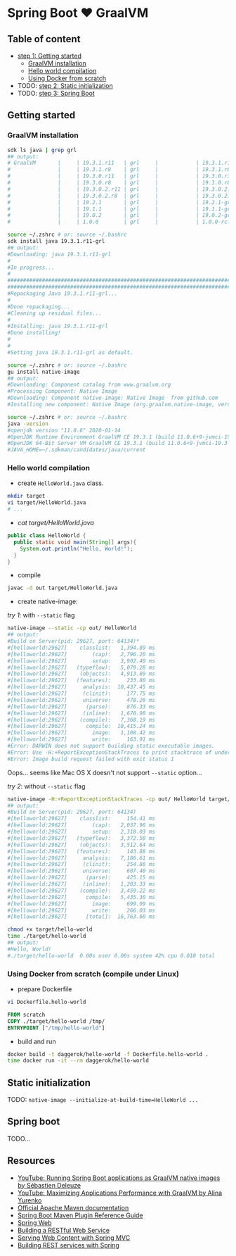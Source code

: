 # Spring Boot ❤️ GraalVM

## Table of content

* [step 1: Getting started](#getting-started)
  * [GraalVM installation](#graalvm-installation)
  * [Hello world compilation](#hello-world-compilation)
  * [Using Docker from scratch](#using-docker-from-scratch-compile-under-linux)
* TODO: [step 2: Static initialization](#static-initialization)
* TODO: [step 3: Spring Boot](#spring-boot)

## Getting started

### GraalVM installation

```bash
sdk ls java | grep grl
## output:
# GraalVM       |     | 19.3.1.r11   | grl     |            | 19.3.1.r11-grl      
#               |     | 19.3.1.r8    | grl     |            | 19.3.1.r8-grl       
#               |     | 19.3.0.r11   | grl     |            | 19.3.0.r11-grl      
#               |     | 19.3.0.r8    | grl     |            | 19.3.0.r8-grl       
#               |     | 19.3.0.2.r11 | grl     |            | 19.3.0.2.r11-grl    
#               |     | 19.3.0.2.r8  | grl     |            | 19.3.0.2.r8-grl     
#               |     | 19.2.1       | grl     |            | 19.2.1-grl          
#               |     | 19.1.1       | grl     |            | 19.1.1-grl          
#               |     | 19.0.2       | grl     |            | 19.0.2-grl          
#               |     | 1.0.0        | grl     |            | 1.0.0-rc-16-grl

source ~/.zshrc # or: source ~/.bashrc
sdk install java 19.3.1.r11-grl
## output:
#Downloading: java 19.3.1.r11-grl
#
#In progress...
#
########################################################################### 100.0%
########################################################################### 100.0%
#Repackaging Java 19.3.1.r11-grl...
#
#Done repackaging...
#Cleaning up residual files...
#
#Installing: java 19.3.1.r11-grl
#Done installing!
#
#
#Setting java 19.3.1.r11-grl as default.

source ~/.zshrc # or: source ~/.bashrc
gu install native-image
## output:
#Downloading: Component catalog from www.graalvm.org
#Processing Component: Native Image
#Downloading: Component native-image: Native Image  from github.com
#Installing new component: Native Image (org.graalvm.native-image, version 19.3.1)

source ~/.zshrc # or: source ~/.bashrc
java -version
#openjdk version "11.0.6" 2020-01-14
#OpenJDK Runtime Environment GraalVM CE 19.3.1 (build 11.0.6+9-jvmci-19.3-b07)
#OpenJDK 64-Bit Server VM GraalVM CE 19.3.1 (build 11.0.6+9-jvmci-19.3-b07, mixed mode, sharing)
#JAVA_HOME=~/.sdkman/candidates/java/current
```

### Hello world compilation

* create `HelloWorld.java` class.
```bash
mkdir target
vi target/HelloWorld.java
# ...
```

* _cat target/HelloWorld.java_

```java
public class HelloWorld {
  public static void main(String[] args){
    System.out.println("Hello, World!");
  }
}
```

* compile

```bash
javac -d out target/HelloWorld.java
```

* create native-image:

_try 1_: with `--static` flag

```bash
native-image --static -cp out/ HelloWorld
## output:
#Build on Server(pid: 29627, port: 64134)*
#[helloworld:29627]    classlist:   1,394.89 ms
#[helloworld:29627]        (cap):   2,796.20 ms
#[helloworld:29627]        setup:   3,902.40 ms
#[helloworld:29627]   (typeflow):   5,079.28 ms
#[helloworld:29627]    (objects):   4,913.89 ms
#[helloworld:29627]   (features):     233.80 ms
#[helloworld:29627]     analysis:  10,437.45 ms
#[helloworld:29627]     (clinit):     177.75 ms
#[helloworld:29627]     universe:     478.28 ms
#[helloworld:29627]      (parse):     876.33 ms
#[helloworld:29627]     (inline):   1,670.98 ms
#[helloworld:29627]    (compile):   7,368.19 ms
#[helloworld:29627]      compile:  10,415.24 ms
#[helloworld:29627]        image:   1,108.42 ms
#[helloworld:29627]        write:     163.91 ms
#Error: DARWIN does not support building static executable images.
#Error: Use -H:+ReportExceptionStackTraces to print stacktrace of underlying exception
#Error: Image build request failed with exit status 1
```

Oops... seems like Mac OS X doesn't not support `--static` option...

_try 2_: without `--static` flag

```bash
native-image -H:+ReportExceptionStackTraces -cp out/ HelloWorld target/hello-world
## output: 
#Build on Server(pid: 29627, port: 64134)
#[helloworld:29627]    classlist:     154.41 ms
#[helloworld:29627]        (cap):   2,037.96 ms
#[helloworld:29627]        setup:   2,318.03 ms
#[helloworld:29627]   (typeflow):   3,372.50 ms
#[helloworld:29627]    (objects):   3,512.64 ms
#[helloworld:29627]   (features):     143.88 ms
#[helloworld:29627]     analysis:   7,186.61 ms
#[helloworld:29627]     (clinit):     254.86 ms
#[helloworld:29627]     universe:     607.40 ms
#[helloworld:29627]      (parse):     425.15 ms
#[helloworld:29627]     (inline):   1,203.33 ms
#[helloworld:29627]    (compile):   3,459.22 ms
#[helloworld:29627]      compile:   5,435.30 ms
#[helloworld:29627]        image:     699.99 ms
#[helloworld:29627]        write:     266.03 ms
#[helloworld:29627]      [total]:  16,763.60 ms

chmod +x target/hello-world
time ./target/hello-world
## output:
#Hello, World!
#./target/hello-world  0.00s user 0.00s system 42% cpu 0.010 total
```

### Using Docker from scratch (compile under Linux)

* prepare Dockerfile

```bash
vi Dockerfile.hello-world
```

```Dockerfile
FROM scratch
COPY ./target/hello-world /tmp/
ENTRYPOINT ["/tmp/hello-world"]
```

* build and run

```bash
docker build -t daggerok/hello-world -f Dockerfile.hello-world .
time docker run -it --rm daggerok/hello-world
```

## Static initialization

TODO: `native-image --initialize-at-build-time=HelloWorld ...`

## Spring boot

TODO...

## Resources

* [YouTube: Running Spring Boot applications as GraalVM native images by Sébastien Deleuze](https://www.youtube.com/watch?v=3eoAxphAUIg)
* [YouTube: Maximizing Applications Performance with GraalVM by Alina Yurenko](https://www.youtube.com/watch?v=5wTB3JFOEbM)
* [Official Apache Maven documentation](https://maven.apache.org/guides/index.html)
* [Spring Boot Maven Plugin Reference Guide](https://docs.spring.io/spring-boot/docs/2.2.4.RELEASE/maven-plugin/)
* [Spring Web](https://docs.spring.io/spring-boot/docs/2.2.4.RELEASE/reference/htmlsingle/#boot-features-developing-web-applications)
* [Building a RESTful Web Service](https://spring.io/guides/gs/rest-service/)
* [Serving Web Content with Spring MVC](https://spring.io/guides/gs/serving-web-content/)
* [Building REST services with Spring](https://spring.io/guides/tutorials/bookmarks/)

